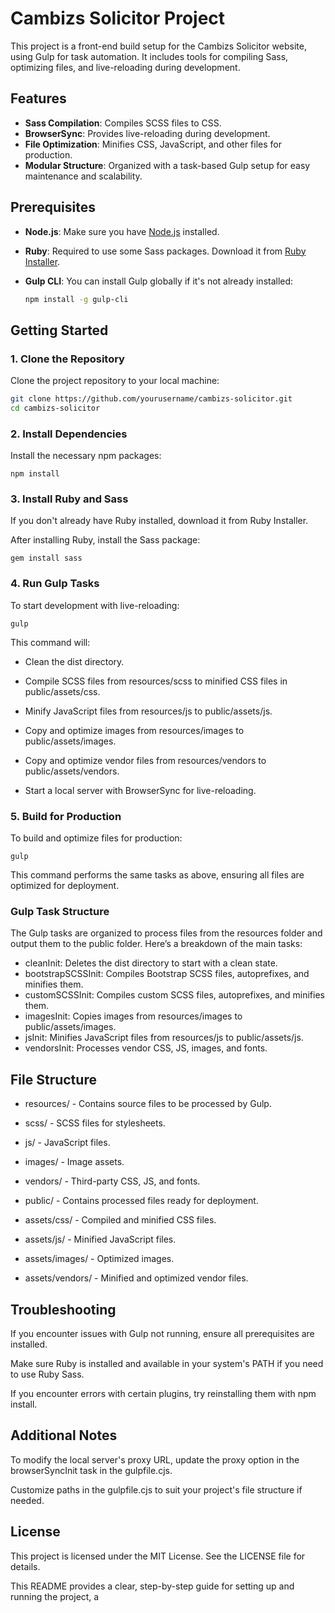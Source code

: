 # Cambizs Solicitor Project

This project is a front-end build setup for the Cambizs Solicitor website, using Gulp for task automation. It includes tools for compiling Sass, optimizing files, and live-reloading during development.

## Features

-   **Sass Compilation**: Compiles SCSS files to CSS.
-   **BrowserSync**: Provides live-reloading during development.
-   **File Optimization**: Minifies CSS, JavaScript, and other files for production.
-   **Modular Structure**: Organized with a task-based Gulp setup for easy maintenance and scalability.

## Prerequisites

-   **Node.js**: Make sure you have [Node.js](https://nodejs.org/) installed.
-   **Ruby**: Required to use some Sass packages. Download it from [Ruby Installer](https://rubyinstaller.org/).
-   **Gulp CLI**: You can install Gulp globally if it's not already installed:

    ```bash
    npm install -g gulp-cli
    ```

## Getting Started

### 1. Clone the Repository

Clone the project repository to your local machine:

```bash
git clone https://github.com/yourusername/cambizs-solicitor.git
cd cambizs-solicitor
```

### 2. Install Dependencies

Install the necessary npm packages:

```
npm install
```

### 3. Install Ruby and Sass

If you don't already have Ruby installed, download it from Ruby Installer.

After installing Ruby, install the Sass package:

```
gem install sass
```

### 4. Run Gulp Tasks

To start development with live-reloading:

```
gulp
```

This command will:

-   Clean the dist directory.

-   Compile SCSS files from resources/scss to minified CSS files in public/assets/css.

-   Minify JavaScript files from resources/js to public/assets/js.

-   Copy and optimize images from resources/images to public/assets/images.

-   Copy and optimize vendor files from resources/vendors to public/assets/vendors.

-   Start a local server with BrowserSync for live-reloading.

### 5. Build for Production

To build and optimize files for production:

```
gulp
```

This command performs the same tasks as above, ensuring all files are optimized for deployment.

### Gulp Task Structure

The Gulp tasks are organized to process files from the resources folder and output them to the public folder. Here’s a breakdown of the main tasks:

-   cleanInit: Deletes the dist directory to start with a clean state.
-   bootstrapSCSSInit: Compiles Bootstrap SCSS files, autoprefixes, and minifies them.
-   customSCSSInit: Compiles custom SCSS files, autoprefixes, and minifies them.
-   imagesInit: Copies images from resources/images to public/assets/images.
-   jsInit: Minifies JavaScript files from resources/js to public/assets/js.
-   vendorsInit: Processes vendor CSS, JS, images, and fonts.

## File Structure

-   resources/ - Contains source files to be processed by Gulp.

-   scss/ - SCSS files for stylesheets.

-   js/ - JavaScript files.

-   images/ - Image assets.

-   vendors/ - Third-party CSS, JS, and fonts.

-   public/ - Contains processed files ready for deployment.

-   assets/css/ - Compiled and minified CSS files.
-   assets/js/ - Minified JavaScript files.
-   assets/images/ - Optimized images.
-   assets/vendors/ - Minified and optimized vendor files.

## Troubleshooting

If you encounter issues with Gulp not running, ensure all prerequisites are installed.

Make sure Ruby is installed and available in your system's PATH if you need to use Ruby Sass.

If you encounter errors with certain plugins, try reinstalling them with npm install.

## Additional Notes

To modify the local server's proxy URL, update the proxy option in the browserSyncInit task in the gulpfile.cjs.

Customize paths in the gulpfile.cjs to suit your project's file structure if needed.

## License

This project is licensed under the MIT License. See the LICENSE file for details.

This README provides a clear, step-by-step guide for setting up and running the project, a
